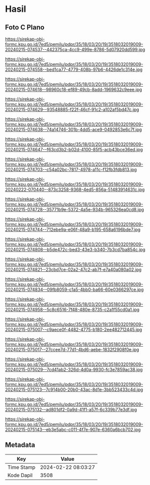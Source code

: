 # Hasil

## Foto C Plano

https://sirekap-obj-formc.kpu.go.id/7ed5/pemilu/pdpr/35/18/03/20/19/3518032019009-20240215-074537--442375ca-4cc9-499e-8786-5d07920dd599.jpg

https://sirekap-obj-formc.kpu.go.id/7ed5/pemilu/pdpr/35/18/03/20/19/3518032019009-20240215-074558--bed1ca77-4779-408b-97b6-4426de1c314e.jpg

https://sirekap-obj-formc.kpu.go.id/7ed5/pemilu/pdpr/35/18/03/20/19/3518032019009-20240215-074618--98960c18-ef89-49cb-8add-1969632c9eee.jpg

https://sirekap-obj-formc.kpu.go.id/7ed5/pemilu/pdpr/35/18/03/20/19/3518032019009-20240215-074629--93548885-f22f-46cf-91c2-a102af5bd47c.jpg

https://sirekap-obj-formc.kpu.go.id/7ed5/pemilu/pdpr/35/18/03/20/19/3518032019009-20240215-074638--74a14746-301b-4dd5-ace9-0492853e6c7f.jpg

https://sirekap-obj-formc.kpu.go.id/7ed5/pemilu/pdpr/35/18/03/20/19/3518032019009-20240215-074647--f63cd3b2-b02d-4100-85f5-acb43bce36ed.jpg

https://sirekap-obj-formc.kpu.go.id/7ed5/pemilu/pdpr/35/18/03/20/19/3518032019009-20240215-074703--c54a02bc-7817-4978-a11c-f12fb3fdb813.jpg

https://sirekap-obj-formc.kpu.go.id/7ed5/pemilu/pdpr/35/18/03/20/19/3518032019009-20240222-070440--873c3258-9368-4ed5-856a-51483914631c.jpg

https://sirekap-obj-formc.kpu.go.id/7ed5/pemilu/pdpr/35/18/03/20/19/3518032019009-20240215-074728--35771b9e-5372-4a5e-934b-965326ea0cd8.jpg

https://sirekap-obj-formc.kpu.go.id/7ed5/pemilu/pdpr/35/18/03/20/19/3518032019009-20240215-074744--712ebe9a-e06f-48a9-b195-658a6196bde7.jpg

https://sirekap-obj-formc.kpu.go.id/7ed5/pemilu/pdpr/35/18/03/20/19/3518032019009-20240215-074808--b5de472c-bed3-43e3-b340-7b3cd7ba854c.jpg

https://sirekap-obj-formc.kpu.go.id/7ed5/pemilu/pdpr/35/18/03/20/19/3518032019009-20240215-074821--23cbd7ce-02a2-47c2-ab7f-e7a40a080a02.jpg

https://sirekap-obj-formc.kpu.go.id/7ed5/pemilu/pdpr/35/18/03/20/19/3518032019009-20240215-074834--09fb8059-c1a5-4bb0-ba66-60e0366297ce.jpg

https://sirekap-obj-formc.kpu.go.id/7ed5/pemilu/pdpr/35/18/03/20/19/3518032019009-20240215-074958--5c8c6516-7f48-480e-8735-c2a1f55cd0a1.jpg

https://sirekap-obj-formc.kpu.go.id/7ed5/pemilu/pdpr/35/18/03/20/19/3518032019009-20240215-075007--c9aece0f-4482-4775-b180-2ee482712445.jpg

https://sirekap-obj-formc.kpu.go.id/7ed5/pemilu/pdpr/35/18/03/20/19/3518032019009-20240215-075017--27ccee7d-77d1-4bd6-aebe-1832f2908f0e.jpg

https://sirekap-obj-formc.kpu.go.id/7ed5/pemilu/pdpr/35/18/03/20/19/3518032019009-20240215-075029--7cd41ab2-326d-4d0a-9930-fc3e7859ac38.jpg

https://sirekap-obj-formc.kpu.go.id/7ed5/pemilu/pdpr/35/18/03/20/19/3518032019009-20240215-075123--7c914b00-20b0-43ac-8d1e-3bb523433c4d.jpg

https://sirekap-obj-formc.kpu.go.id/7ed5/pemilu/pdpr/35/18/03/20/19/3518032019009-20240215-075132--ad801df2-0a9d-41f1-a57f-6c339b77e3df.jpg

https://sirekap-obj-formc.kpu.go.id/7ed5/pemilu/pdpr/35/18/03/20/19/3518032019009-20240215-075143--eb3e5abc-c011-4f7e-907e-6360a6bcb702.jpg


## Metadata

| Key        | Value               |
| ---------- | ------------------- |
| Time Stamp | 2024-02-22 08:03:27 |
| Kode Dapil | 3508                |



